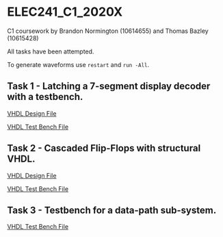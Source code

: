 # ELEC241_C1_2020X
C1 coursework by Brandon Normington (10614655) and Thomas Bazley (10615428)

All tasks have been attempted.

To generate waveforms use `restart` and `run -All`.


## Task 1 - Latching a 7-segment display decoder with a testbench.

[VHDL Design File](https://github.com/stormy99/ELEC241_C1_2020X/blob/main/A_SevenSeg/seven_seg_decode.vhd)

[VHDL Test Bench File](https://github.com/stormy99/ELEC241_C1_2020X/blob/main/A_SevenSeg/simulation/modelsim/seven_seg_decode.vht)


## Task 2 - Cascaded Flip-Flops with structural VHDL.

[VHDL Design File](https://github.com/stormy99/ELEC241_C1_2020X/blob/main/B_CascadedDFF/elec241_shift_register.vhd)

[VHDL Test Bench File](https://github.com/stormy99/ELEC241_C1_2020X/blob/main/B_CascadedDFF/simulation/modelsim/elec241_shift_register_test.vht)


## Task 3 - Testbench for a data-path sub-system.

[VHDL Test Bench File](https://github.com/stormy99/ELEC241_C1_2020X/blob/main/C_ControllerDatapath/simulation/modelsim/ControllerDatapath_vhd.vht)